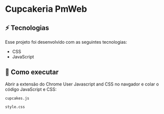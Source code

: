 # Cupcakeria PmWeb

## ⚡ Tecnologias

Esse projeto foi desenvolvido com as seguintes tecnologias:

- CSS
- JavaScript

## 🚀 Como executar

Abrir a extensão do Chrome User Javascript and CSS no navgador e colar o código JavaScript e CSS:

```
cupcakes.js
```
```
style.css
```
